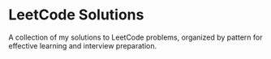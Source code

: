 # LeetCode Solutions

A collection of my solutions to LeetCode problems, organized by pattern for effective learning and interview preparation.
